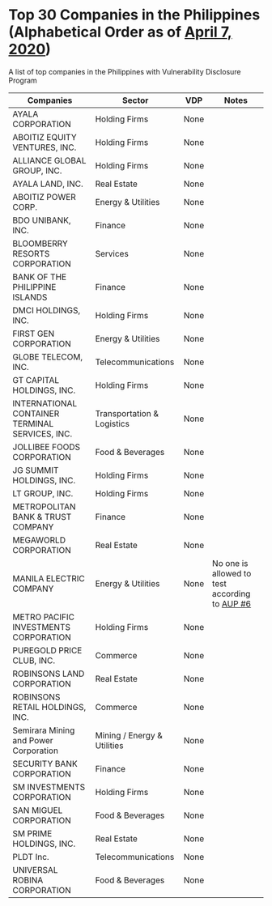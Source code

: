 # Top 30 Companies in the Philippines (Alphabetical Order as of [April 7, 2020](https://www.pse.com.ph/stockMarket/marketInfo-marketActivity.html?tab=1))
A list of top companies in the Philippines with Vulnerability Disclosure Program

| Companies   | Sector | VDP | Notes |
| --------- | ------- | ------- | ------- |
| AYALA CORPORATION | Holding Firms | None |
| ABOITIZ EQUITY VENTURES, INC. | Holding Firms | None |
| ALLIANCE GLOBAL GROUP, INC. | Holding Firms | None |
| AYALA LAND, INC. | Real Estate | None |
| ABOITIZ POWER CORP. | Energy & Utilities | None |
| BDO UNIBANK, INC. | Finance | None |
| BLOOMBERRY RESORTS CORPORATION | Services | None |
| BANK OF THE PHILIPPINE ISLANDS | Finance | None |
| DMCI HOLDINGS, INC. | Holding Firms | None |
| FIRST GEN CORPORATION | Energy & Utilities | None |
| GLOBE TELECOM, INC. | Telecommunications | None |
| GT CAPITAL HOLDINGS, INC. | Holding Firms | None |
| INTERNATIONAL CONTAINER TERMINAL SERVICES, INC. | Transportation & Logistics | None |
| JOLLIBEE FOODS CORPORATION | Food & Beverages | None |
| JG SUMMIT HOLDINGS, INC. | Holding Firms | None |
| LT GROUP, INC. | Holding Firms | None |
| METROPOLITAN BANK & TRUST COMPANY | Finance | None |
| MEGAWORLD CORPORATION | Real Estate | None |
| MANILA ELECTRIC COMPANY | Energy & Utilities | None | No one is allowed to test according to [AUP #6](https://developers.meralco.com.ph/terms) |
| METRO PACIFIC INVESTMENTS CORPORATION | Holding Firms | None |
| PUREGOLD PRICE CLUB, INC. | Commerce | None |
| ROBINSONS LAND CORPORATION | Real Estate | None |
| ROBINSONS RETAIL HOLDINGS, INC. | Commerce | None |
| Semirara Mining and Power Corporation | Mining / Energy & Utilities | None |
| SECURITY BANK CORPORATION | Finance | None |
| SM INVESTMENTS CORPORATION | Holding Firms | None |
| SAN MIGUEL CORPORATION | Food & Beverages | None |
| SM PRIME HOLDINGS, INC. | Real Estate | None |
| PLDT Inc. | Telecommunications | None |
| UNIVERSAL ROBINA CORPORATION | Food & Beverages | None |
